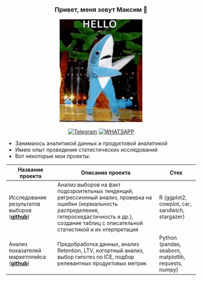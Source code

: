 ### <p align="center">  Привет, меня зовут Максим 🦈 </p>

<p align="center">
  <img src="https://github.com/simikden/simikden/blob/1354121460a287eba689e99df01c7f2507a619e1/shark-dance.gif"  alt="animated" />
</p>

<div align="center">

  <a href="">[![Telegram](https://img.shields.io/badge/-Telegram-27A7E7?style=for-the-badge&logo=telegram)](https://t.me/gizzaelli)</a>
  <a href="">[![WHATSAPP](https://img.shields.io/badge/-WHATSAPP-28D146?style=for-the-badge&logo=whatsapp&logoColor=FFFFFF)](https://wa.me/qr/3FK62VRVYNYTE1)</a>

</div>

* Занимаюсь аналитикой данных и продуктовой аналитикой
* Имею опыт проведения статистических исследований 
* Вот некоторые мои проекты:  

|Название проекта| Описание проекта| Стек|
|----------------|-----------------|-----|
|Исследование результатов выборов (__[github](https://github.com/simikden/electoral_project)__)|Анализ выборов на факт подозроительных тенденций, регрессионный анализ, проверка на ошибки (нормальность распределения, гетероскедастичность и др.), создание таблиц с описательной статистикой и их нтерпретация |R (ggplot2, cowplot, car, sandwich, stargazer)|
|Анализ показателей маркетплейса (__[github](https://github.com/simikden/product_project)__)|Предобработка данных, анализ Retention, LTV, когортный анализ, выбор гипотез по ICE, подбор релевантных продуктовых метрик |Python (pandas, seaborn, matplotlib, requests, numpy)|

